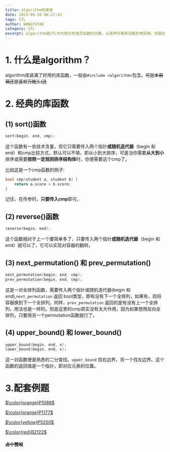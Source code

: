 ```yaml
---
title: algorithm的使用
date: 2023-09-26 06:27:43
tags: STL
author: WANGYUYAO
category: STL
excerpt: algorithm是STL中大部分非成员函数的合集，从各种方面来说都非常好用，但是在有些正规考试中不给用STL（悲
---
```


# 1. 什么是algorithm？

algorithm库装满了好用的库函数，一般由`#include <algorithm>`包含。~~可是本蒻蒻还是喜欢万能头(逃~~

# 2. 经典的库函数
## (1) sort()函数
```cpp
sort(begin, end, cmp);
```
这个函数有一些技术含量，但它只需要传入两个指针**或随机迭代器**（begin 和 end）和cmp比较方式，默认可以不填，即从小到大排序，可是当你需要**从大到小**排序或需要**按照一定规则排序结构体**时，你便需要这个cmp了。

比如这是一个cmp函数的例子:
```cpp
bool cmp(student a, student b) {
	return a.score > b.score;
}
```
记住，在传参时，**只要传入cmp**即可。
## (2) reverse()函数
```cpp
reverse(begin, end);
```
这个函数相对于上一个要简单多了，只要传入两个指针**或随机迭代器**（begin 和 end）就可以了，它可以实现对容器的翻转。
## (3) next_permutation() 和 prev_permutation()
```cpp
next_permutation(begin, end, cmp);
prev_permutation(begin, end, cmp);
```
这是一对全排列函数，需要传入两个指针或随机迭代器(begin 和 end),`next_permutation` 返回 bool类型，即有没有下一个全排列，如果有，则将容器换到下一个全排列。同样，`prev_permutation` 返回的是有没有上一个全排列，用法也是一样的。但是这里的cmp其实没有太大作用，因为如果想用反向全排列，只要用另一个permutation函数就行了。
## (4) upper_bound() 和 lower_bound()
```cpp
upper_bound(begin, end, x);
lower_bound(begin, end, x);
```
这一对函数便是熟悉的二分查找。`upper_bound` 找右边界，另一个找左边界。这个函数的返回值是一个指针，即对应元素的位置。
# 3.配套例题
[$\color{orange}P1088$](https://www.luogu.com.cn/problem/P1088)

[$\color{orange}P1177$](https://www.luogu.com.cn/problem/P1177)

[$\color{yellow}P5250$](https://www.luogu.com.cn/problem/P5250)

[$\color{red}B2122$](https://www.luogu.com.cn/problem/B2122)

#### ~~点个赞呗~~
